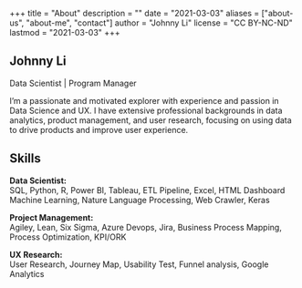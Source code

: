 +++
title = "About"
description = ""
date = "2021-03-03"
aliases = ["about-us", "about-me", "contact"]
author = "Johnny Li"
license = "CC BY-NC-ND"
lastmod = "2021-03-03"
+++



## Johnny Li

Data Scientist | Program Manager

I’m a passionate and motivated explorer with experience and passion in Data Science and UX. I have extensive professional backgrounds in data analytics, product management, and user research, focusing on using data to drive products and improve user experience.

## Skills

**Data Scientist:**  
SQL, Python, R, Power BI, Tableau, ETL Pipeline, Excel, HTML Dashboard Machine Learning, Nature Language Processing, Web Crawler, Keras


**Project Management:**  
Agiley, Lean, Six Sigma, Azure Devops, Jira, Business Process Mapping, Process Optimization, KPI/ORK

**UX Research:**  
User Research, Journey Map, Usability Test, Funnel analysis, Google Analytics


